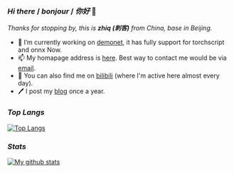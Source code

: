 ### *Hi there* / *bonjour* / *你好* 👋

*Thanks for stopping by, this is **zhiq (刺客)** from China, base in Beijing.*

- 🤗 I’m currently working on [demonet](https://github.com/vanillapi/demonet), it has fully support for torchscript and onnx Now.
- 📫 My homapage address is [here](https://zhiqwang.com). Best way to contact me would be via [email](mailto:me@zhiqwang.com).
- 🥳 You can also find me on [bilibili](https://space.bilibili.com/168869832) (where I'm active here almost every day).
- 🖊️ I post my [blog](https://zhiqwang.com/post) once a year.

### *Top Langs*

[![Top Langs](https://github-readme-stats.vercel.app/api/top-langs/?username=zhiqwang&hide=javascript,html,css,jupyter%20notebook)](https://github.com/anuraghazra/github-readme-stats)

### *Stats*

[![My github stats](https://github-readme-stats.vercel.app/api?username=zhiqwang&count_private=true)](https://github.com/anuraghazra/github-readme-stats)
